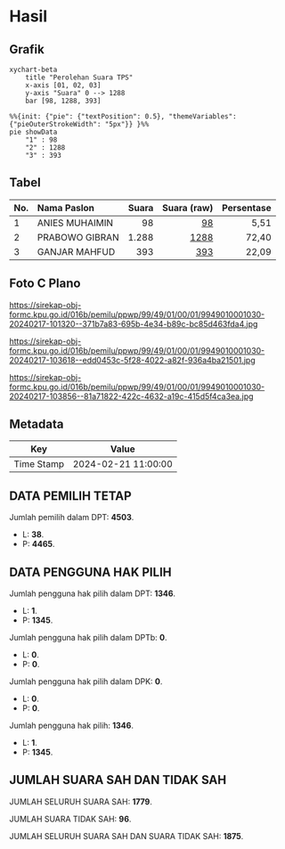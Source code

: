 # Hasil

## Grafik

```mermaid
xychart-beta
    title "Perolehan Suara TPS"
    x-axis [01, 02, 03]
    y-axis "Suara" 0 --> 1288
    bar [98, 1288, 393]
```

```mermaid
%%{init: {"pie": {"textPosition": 0.5}, "themeVariables": {"pieOuterStrokeWidth": "5px"}} }%%
pie showData
    "1" : 98
    "2" : 1288
    "3" : 393
```

## Tabel

| No. | Nama Paslon    | Suara | Suara (raw) | Persentase |
|:--- |:-------------- | -----:| -----------:| ----------:|
| 1   | ANIES MUHAIMIN | 98    | [98][p-1]   | 5,51       |
| 2   | PRABOWO GIBRAN | 1.288 | [1288][p-2] | 72,40      |
| 3   | GANJAR MAHFUD  | 393   | [393][p-3]  | 22,09      |


[p-1]: https://github.com/gigit-pemilu/pemilu-2024-99-luar-negeri/blob/main/pilpres/hitung-suara/sub/99-luar-negeri/sub/49-hong-kong-republik-rakyat-tiongkok/sub/01-hong-kong-republik-rakyat-tiongkok/sub/0001-hong-kong-republik-rakyat-tiongkok/sub/030-pos-026/sub/paslon-1.txt
[p-2]: https://github.com/gigit-pemilu/pemilu-2024-99-luar-negeri/blob/main/pilpres/hitung-suara/sub/99-luar-negeri/sub/49-hong-kong-republik-rakyat-tiongkok/sub/01-hong-kong-republik-rakyat-tiongkok/sub/0001-hong-kong-republik-rakyat-tiongkok/sub/030-pos-026/sub/paslon-2.txt
[p-3]: https://github.com/gigit-pemilu/pemilu-2024-99-luar-negeri/blob/main/pilpres/hitung-suara/sub/99-luar-negeri/sub/49-hong-kong-republik-rakyat-tiongkok/sub/01-hong-kong-republik-rakyat-tiongkok/sub/0001-hong-kong-republik-rakyat-tiongkok/sub/030-pos-026/sub/paslon-3.txt

## Foto C Plano

https://sirekap-obj-formc.kpu.go.id/016b/pemilu/ppwp/99/49/01/00/01/9949010001030-20240217-101320--371b7a83-695b-4e34-b89c-bc85d463fda4.jpg

https://sirekap-obj-formc.kpu.go.id/016b/pemilu/ppwp/99/49/01/00/01/9949010001030-20240217-103618--edd0453c-5f28-4022-a82f-936a4ba21501.jpg

https://sirekap-obj-formc.kpu.go.id/016b/pemilu/ppwp/99/49/01/00/01/9949010001030-20240217-103856--81a71822-422c-4632-a19c-415d5f4ca3ea.jpg


## Metadata

| Key        | Value               |
| ---------- | ------------------- |
| Time Stamp | 2024-02-21 11:00:00 |


## DATA PEMILIH TETAP

Jumlah pemilih dalam DPT: **4503**.
 * L: **38**.
 * P: **4465**.

## DATA PENGGUNA HAK PILIH

Jumlah pengguna hak pilih dalam DPT: **1346**.
 * L: **1**.
 * P: **1345**.

Jumlah pengguna hak pilih dalam DPTb: **0**.
 * L: **0**.
 * P: **0**.

Jumlah pengguna hak pilih dalam DPK: **0**.
 * L: **0**.
 * P: **0**.

Jumlah pengguna hak pilih: **1346**.
 * L: **1**.
 * P: **1345**.

## JUMLAH SUARA SAH DAN TIDAK SAH

JUMLAH SELURUH SUARA SAH: **1779**.

JUMLAH SUARA TIDAK SAH: **96**.

JUMLAH SELURUH SUARA SAH DAN SUARA TIDAK SAH: **1875**.


